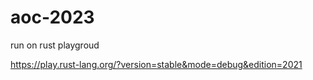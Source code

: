 # aoc-2023

run on rust playgroud

https://play.rust-lang.org/?version=stable&mode=debug&edition=2021
